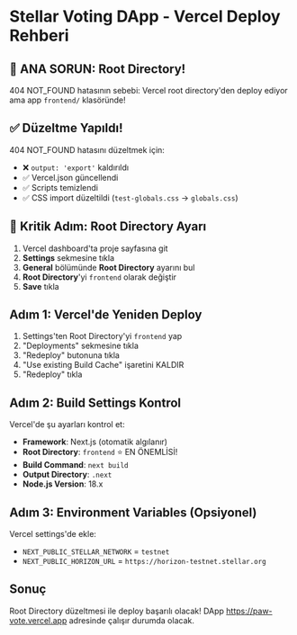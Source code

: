 # Stellar Voting DApp - Vercel Deploy Rehberi

## 🚨 ANA SORUN: Root Directory!
404 NOT_FOUND hatasının sebebi: Vercel root directory'den deploy ediyor ama app `frontend/` klasöründe!

## ✅ Düzeltme Yapıldı!
404 NOT_FOUND hatasını düzeltmek için:
- ❌ `output: 'export'` kaldırıldı
- ✅ Vercel.json güncellendi
- ✅ Scripts temizlendi
- ✅ CSS import düzeltildi (`test-globals.css` → `globals.css`)

## 🎯 Kritik Adım: Root Directory Ayarı
1. Vercel dashboard'ta proje sayfasına git
2. **Settings** sekmesine tıkla
3. **General** bölümünde **Root Directory** ayarını bul
4. **Root Directory**'yi `frontend` olarak değiştir
5. **Save** tıkla

## Adım 1: Vercel'de Yeniden Deploy
1. Settings'ten Root Directory'yi `frontend` yap
2. "Deployments" sekmesine tıkla
3. "Redeploy" butonuna tıkla
4. "Use existing Build Cache" işaretini KALDIR
5. "Redeploy" tıkla

## Adım 2: Build Settings Kontrol
Vercel'de şu ayarları kontrol et:
- **Framework**: Next.js (otomatik algılanır)
- **Root Directory**: `frontend` ⭐ EN ÖNEMLİSİ!
- **Build Command**: `next build`
- **Output Directory**: `.next`
- **Node.js Version**: 18.x

## Adım 3: Environment Variables (Opsiyonel)
Vercel settings'de ekle:
- `NEXT_PUBLIC_STELLAR_NETWORK` = `testnet`
- `NEXT_PUBLIC_HORIZON_URL` = `https://horizon-testnet.stellar.org`

## Sonuç
Root Directory düzeltmesi ile deploy başarılı olacak!
DApp https://paw-vote.vercel.app adresinde çalışır durumda olacak.

